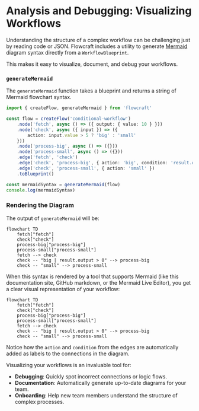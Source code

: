 # Analysis and Debugging: Visualizing Workflows

Understanding the structure of a complex workflow can be challenging just by reading code or JSON. Flowcraft includes a utility to generate [Mermaid](https://mermaid.js.org/) diagram syntax directly from a `WorkflowBlueprint`.

This makes it easy to visualize, document, and debug your workflows.

### `generateMermaid`

The `generateMermaid` function takes a blueprint and returns a string of Mermaid flowchart syntax.

```typescript
import { createFlow, generateMermaid } from 'flowcraft'

const flow = createFlow('conditional-workflow')
	.node('fetch', async () => ({ output: { value: 10 } }))
	.node('check', async ({ input }) => ({
		action: input.value > 5 ? 'big' : 'small'
	}))
	.node('process-big', async () => ({}))
	.node('process-small', async () => ({}))
	.edge('fetch', 'check')
	.edge('check', 'process-big', { action: 'big', condition: 'result.output > 0' })
	.edge('check', 'process-small', { action: 'small' })
	.toBlueprint()

const mermaidSyntax = generateMermaid(flow)
console.log(mermaidSyntax)
```

### Rendering the Diagram

The output of `generateMermaid` will be:
```
flowchart TD
	fetch["fetch"]
	check["check"]
	process-big["process-big"]
	process-small["process-small"]
	fetch --> check
	check -- "big | result.output > 0" --> process-big
	check -- "small" --> process-small
```

When this syntax is rendered by a tool that supports Mermaid (like this documentation site, GitHub markdown, or the Mermaid Live Editor), you get a clear visual representation of your workflow:

```mermaid
flowchart TD
	fetch["fetch"]
	check["check"]
	process-big["process-big"]
	process-small["process-small"]
	fetch --> check
	check -- "big | result.output > 0" --> process-big
	check -- "small" --> process-small
```
Notice how the `action` and `condition` from the edges are automatically added as labels to the connections in the diagram.

Visualizing your workflows is an invaluable tool for:
-   **Debugging**: Quickly spot incorrect connections or logic flows.
-   **Documentation**: Automatically generate up-to-date diagrams for your team.
-   **Onboarding**: Help new team members understand the structure of complex processes.
